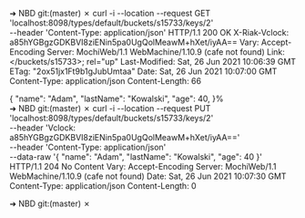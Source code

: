 ➜  NBD git:(master) ✗ curl -i --location --request GET 'localhost:8098/types/default/buckets/s15733/keys/2' \
--header 'Content-Type: application/json' 
HTTP/1.1 200 OK
X-Riak-Vclock: a85hYGBgzGDKBVI8ziENin5pa0UgQolMeawM+hXet/iyAA==
Vary: Accept-Encoding
Server: MochiWeb/1.1 WebMachine/1.10.9 (cafe not found)
Link: </buckets/s15733>; rel="up"
Last-Modified: Sat, 26 Jun 2021 10:06:39 GMT
ETag: "2ox51jx1Ft9b1gJubUmtaa"
Date: Sat, 26 Jun 2021 10:07:00 GMT
Content-Type: application/json
Content-Length: 66

{
    "name": "Adam",
    "lastName": "Kowalski",
    "age": 40,
}%                                                                                                                                                 
➜  NBD git:(master) ✗ curl -i --location --request PUT 'localhost:8098/types/default/buckets/s15733/keys/2' \
--header 'Vclock: a85hYGBgzGDKBVI8ziENin5pa0UgQolMeawM+hXet/iyAA==' \
--header 'Content-Type: application/json' \
--data-raw '{
    "name": "Adam",
    "lastName": "Kowalski",
    "age": 40
}'
HTTP/1.1 204 No Content
Vary: Accept-Encoding
Server: MochiWeb/1.1 WebMachine/1.10.9 (cafe not found)
Date: Sat, 26 Jun 2021 10:07:30 GMT
Content-Type: application/json
Content-Length: 0

➜  NBD git:(master) ✗  